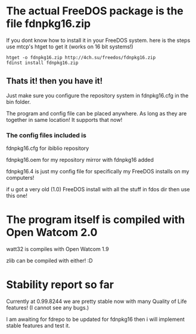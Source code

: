 # The actual FreeDOS package is the file fdnpkg16.zip
If you dont know how to install it in your FreeDOS system. here is the steps
use mtcp's htget to get it (works on 16 bit systems!)


```
htget -o fdnpkg16.zip http://4ch.su/freedos/fdnpkg16.zip
fdinst install fdnpkg16.zip
```


## Thats it! then you have it!

Just make sure you configure the repository system in fdnpkg16.cfg in the bin folder.

The program and config file can be placed anywhere. As long as they are together in same location! It supports that now!


### The config files included is

fdnpkg16.cfg for ibiblio repository

fdnpkg16.oem for my repository mirror with fdnpkg16 added

fdnpkg16.4 is just my config file for specifically my FreeDOS installs on my computers!

if u got a very old (1.0) FreeDOS install with all the stuff in fdos dir then use this one!


# The program itself is compiled with Open Watcom 2.0
watt32 is compiles with Open Watcom 1.9

zlib can be compiled with either! :D



# Stability report so far
Currently at 0.99.8244 we are pretty stable now with many Quality of Life features! (I cannot see any bugs.)

I am awaiting for fdrepo to be updated for fdnpkg16 then i will implement stable features and test it.
